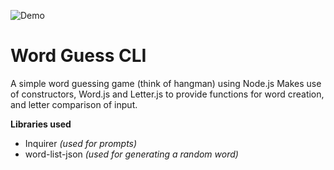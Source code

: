 ![Demo](https://imgur.com/R716Acj.gif)

# Word Guess CLI
A simple word guessing game (think of hangman) using Node.js
Makes use of constructors, Word.js and Letter.js to provide functions for word creation, and letter comparison of input.

**Libraries used**
 - Inquirer *(used for prompts)*
 - word-list-json *(used for generating a random word)*
